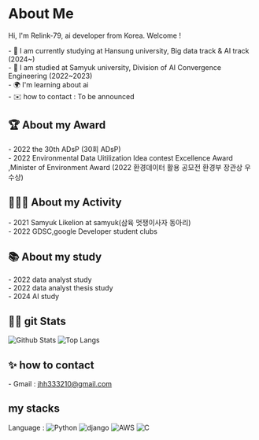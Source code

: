 # About Me

Hi, I'm Relink-79, ai developer from Korea. Welcome !

\- 🏫 I am currently studying at Hansung university, Big data track & AI track (2024~)  
\- 🤫 I am studied at Samyuk university, Division of AI Convergence Engineering (2022~2023)  
\- 🌍 I'm learning about ai  
\- ✉️ how to contact : To be announced  

## 🏆 About my Award
\- 2022 the 30th ADsP (30회 ADsP)  
\- 2022 Environmental Data Uitilization Idea contest Excellence Award ,Minister of Environment Award (2022 환경데이터 활용 공모전 환경부 장관상 우수상)  

## 👩🏻‍💻 About my Activity
\- 2021 Samyuk Likelion at samyuk(삼육 멋쟁이사자 동아리)  
\- 2022 GDSC,google Developer student clubs  
   
## 📚 About my study  
\- 2022 data analyst study  
\- 2022 data analyst thesis study  
\- 2024 AI study  

## 👨‍💻 git Stats

![Github Stats](https://github-readme-stats.vercel.app/api?username=relink-79)
![Top Langs](https://github-readme-stats.vercel.app/api/top-langs/?username=relink-79)

## ✨ how to contact
\- Gmail : jhh333210@gmail.com

## my stacks

<p>
Language :   
<img alt="Python" src ="https://img.shields.io/badge/Python-3776AB.svg?&style=plastic&logo=Python&logoColor=white"/>
<img alt="django" src ="https://img.shields.io/badge/django-092E20.svg?&style=plastic&logo=django&logoColor=white"/>
<img alt="AWS" src ="https://img.shields.io/badge/AWS-FF9900.svg?&style=plastic&logo=amazonwebservices&logoColor=white"/>
<img alt="C" src ="https://img.shields.io/badge/C-A8B9CC.svg?&style=plastic&logo=C&logoColor=white"/>
</p>

